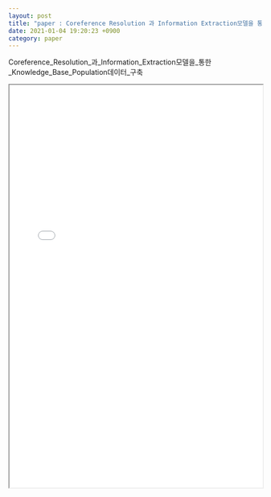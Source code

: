 ```yaml
---
layout: post
title: "paper : Coreference Resolution 과 Information Extraction모델을 통한 Knowledge Base Population데이터 구축"
date: 2021-01-04 19:20:23 +0900
category: paper
---
```

Coreference_Resolution_과_Information_Extraction모델을_통한_Knowledge_Base_Population데이터_구축

<iframe style="width:100%;height:800px;" src="/img/paper/Coreference_Resolution_과_Information_Extraction모델을_통한_Knowledge_Base_Population데이터_구축/조수현-Coreference_Resolution_과_Information_Extraction모델을_통한_Knowledge_Base_Population데이터_구축.pdf#toolbar=0"> </iframe>